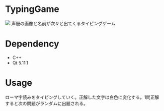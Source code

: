 # TypingGame
![](https://user-images.githubusercontent.com/29626666/50723657-f3017f80-1123-11e9-8e4c-3253e500ed8a.png)
声優の画像と名前が次々と出てくるタイピングゲーム

# Dependency
- C++
- Qt 5.11.1

# Usage
ローマ字読みをタイピングしていく。正解した文字は白色に変化する。1問正解すると次の問題がランダムに出題される。
